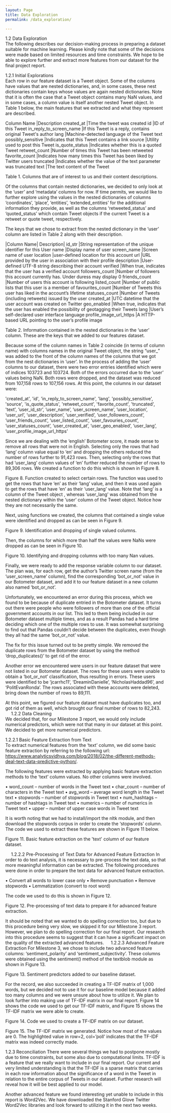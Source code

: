 ```yaml
---
layout: Page
title: Data Exploration
permalink: /data_exploration/

---
```



1.2	Data Exploration  
The following describes our decision-making process in preparing a dataset suitable for machine learning. Please kindly note that some of the decisions were made based on limited resources and time constraints. We hope to be able to explore further and extract more features from our dataset for the final project report.

1.2.1	Initial Explorations  
Each row in our feature dataset is a Tweet object. Some of the columns have values that are nested dictionaries, and, in some cases, these nest dictionaries contain keys whose values are again nested dictionaries. Note that it is often the case that a Tweet object contains many NaN values, and in some cases, a column value is itself another nested Tweet object. In Table 1 below, the main features that we extracted and what they represent are described.


Column Name	|Description
created_at	|Time the tweet was created
id	|ID of this Tweet
in_reply_to_screen_name	|If this Tweet is a reply, contains original Tweet's author
lang	|Machine-detected language of the Tweet text
possibly_sensitive	|Indicates that this Tweet contains a link
source	|Utility used to post this Tweet
is_quote_status	|Indicates whether this is a quoted Tweet
retweet_count	|Number of times this Tweet has been retweeted
favorite_count	|Indicates how many times this Tweet has been liked by Twitter users
truncated	|Indicates whether the value of the text parameter was truncated
text	|The text content of the Tweet

Table 1. Columns that are of interest to us and their content descriptions.


Of the columns that contain nested dictionaries, we decided to only look at the ‘user’ and ‘metadata’ columns for now. If time permits, we would like to further explore using the values in the nested dictionaries of columns ‘coordinates’, ‘place’, ‘entities’, ‘extended_entities’ for the additional information they provide, as well as the columns ‘retweeted_status’ and  ‘quoted_status’ which contain Tweet objects if the current Tweet is a retweet or quote tweet, respectively.


The keys that we chose to extract from the nested dictionary in the ‘user’ column are listed in Table 2 along with their description.

|Column Name|	Description|
id_str	|String representation of the unique identifier for this User
name	|Display name of user
screen_name	|Screen name of user
location	|user-defined location for this account
url	|URL provided by the user in association with their profile
description	|User-defined UTF-8 string describing their account
verified	|When true, indicates that the user has a verified account
followers_count	|Number of followers this account currently has. Under duress may display 0
friends_count	|Number of users this account is following
listed_count	|Number of public lists that this user is a member of
favourites_count	|Number of Tweets this user has liked in the account’s lifetime
statuses_count	|Number of Tweets (including retweets) issued by the user
created_at	|UTC datetime that the user account was created on Twitter
geo_enabled	 |When true, indicates that the user has enabled the possibility of geotagging their Tweets
lang	 |User’s self-declared user interface language
profile_image_url_https	 |A HTTP-based URL pointing to the user’s profile image

Table 2. Information contained in the nested dictionaries in the ‘user’ column. These are the keys that we added to our features dataset.

Because some of the column names in Table 2 coincide (in terms of column name) with columns names in the original Tweet object, the string “user_” was added to the front of the column names of the columns that we got from the nest dictionaries in ‘user’. In the process of adding the ‘user’ columns to our dataset, there were two error entries identified which were of indices 103723 and 103724. Both of the errors occurred due to the ‘user’ values being NaN. Both rows were dropped, and the dataset was reduced from 107,158 rows to 107,156 rows. At this point, the columns in our dataset were:

'created_at', 'id', 'in_reply_to_screen_name', 'lang', 'possibly_sensitive', 'source', 'is_quote_status', 'retweet_count', 'favorite_count', 'truncated', 'text', ‘user_id_str’, ‘user_name’, ‘user_screen_name’, ‘user_location’, ‘user_url’, ‘user_description’, ‘user_verified’, ‘user_followers_count’, ‘user_friends_count’, ‘user_listed_count’, ‘user_favouries_count’, ‘user_statuses_count’, ‘user_created_at’, ‘user_geo_enabled’, ‘user_lang’, ‘user_profile_image_url_https’

Since we are dealing with the ‘english’ Botometer score, it made sense to remove all rows that were not in English. Selecting only the rows that had ‘lang’ column value equal to ‘en’ and dropping the others reduced the number of rows further to 91,423 rows. Then, selecting only the rows that had ‘user_lang’ column values of ‘en’ further reduced the number of rows to 89,306 rows. We created a function to do this which is shown in Figure 8.


Figure 8. Function created to select certain rows. The function was used to get the rows that have ‘en’ as their ‘lang’ value, and then it was used again to get the rows that have ‘en’ as their ‘user_lang’ value. Note that ‘lang’ is a column of the Tweet object , whereas ‘user_lang’ was obtained from the nested dictionary within the ‘user’ column of the Tweet object. Notice how they are not necessarily the same.

Next, using functions we created, the columns that contained a single value were identified and dropped as can be seen in Figure 9.


Figure 9. Identification and dropping of single valued columns.

Then, the columns for which more than half the values were NaNs were dropped as can be seen in Figure 10.


Figure 10. Identifying and dropping columns with too many Nan values.

Finally, we were ready to add the response variable column to our dataset. The plan was, for each row, get the author’s Twitter screen name (from the ‘user_screen_name’ column), find the corresponding ‘bot_or_not’ value in our Botometer dataset, and add it to our feature dataset in a new column also named ‘bot_or_not’.

Unfortunately, we encountered an error during this process, which we found to be because of duplicate entried in the Botometer dataset. It turns out there were people who were followers of more than one of the official government accounts in our list. This led to them being included in our Botometer dataset multiple times, and as a result Pandas had a hard time deciding which one of the multiple rows to use. It was somewhat surprising to find out that Pandas couldn’t decide between the duplicates, even though they all had the same ‘bot_or_not’ value.

The fix for this issue turned out to be pretty simple. We removed the duplicate rows from the Botometer dataset by using the method ‘drop_duplicates()’ to get rid of the error.

Another error we encountered were users in our feature dataset that were not listed in our Botometer dataset. The rows for these users were unable to obtain a ‘bot_or_not’ classification, thus resulting in errors. These users were identified to be ‘jcarrhc11’, ‘DreaminDanielle’, ‘NicholasHaddad96’, and ‘PolitEvanRonda’. The rows associated with these accounts were deleted, bring down the number of rows to 89,111.

At this point, we figured our feature dataset must have duplicates too, and got rid of them as well, which brought our final number of rows to 82,243.
 
1.2.2	Data Cleaning  
We decided that, for our Milestone 3 report, we would only include numerical predictors, which were not that many in our dataset at this point. We decided to get more numerical predictors.

1.2.2.1	Basic Feature Extraction from Text  
To extract numerical features from the ‘text’ column, we did some basic feature extraction by referring to the following url: https://www.analyticsvidhya.com/blog/2018/02/the-different-methods-deal-text-data-predictive-python/.

 The following features were extracted by applying basic feature extraction methods to the ‘text’ column values. No other columns were involved.

•	word_count – number of words in the Tweet text
•	char_count – number of characters in the Tweet text
•	avg_word – average word length in the Tweet text
•	stopwords – number of stopwords in Tweet text
•	num_hashtags – number of hashtags in Tweet text
•	numerics – number of numerics in Tweet text
•	upper – number of upper case words in Tweet text

It is worth noting that we had to install/import the nltk module, and then download the stopwords corpus in order to create the ‘stopwords’ column. The code we used to extract these features are shown in Figure 11 below.


Figure 11. Basic feature extraction on the 'text' column of our feature dataset.

 
1.2.2.2	Pre-Processing of Text Data for Advanced Feature Extraction
In order to do text analysis, it is necessary to pre-process the text data, so that more meaningful information can be extracted. The following procedures were done in order to prepare the text data for advanced feature extraction.

•	Convert all words to lower case only
•	Remove punctuation
•	Remove stopwords
•	Lemmatization (convert to root word)

The code we used to do this is shown in Figure 12.



Figure 12. Pre-processing of text data to prepare it for advanced feature extraction.


It should be noted that we wanted to do spelling correction too, but due to this procedure being very slow, we skipped it for our Milestone 3 report. However, we plan to do spelling correction for our final report. Our research into this procedure seems to suggest that it can have a significant impact on the quality of the extracted advanced features.
 
1.2.2.3	Advanced Feature Extraction
For Milestone 3, we chose to include two advanced feature columns: ‘sentiment_polarity’ and ‘sentiment_subjectivity’. These columns were obtained using the sentiment() method of the textblob module as shown in Figure 13.



Figure 13. Sentiment predictors added to our baseline dataset.


For the record, we also succeeded in creating a TF-IDF matrix of 1,000 words, but we decided not to use it for our baseline model because it added too many columns and we were unsure about how to utilize it. We plan to look further into making use of TF-IDF matrix in our final report. Figure 14 shows the code we used to get our TF-IDF matrix, and Figure 15 shows the TF-IDF matrix we were able to create.



Figure 14. Code we used to create a TF-IDF matrix on our dataset.



Figure 15. The TF-IDF matrix we generated. Notice how most of the values are 0. The highlighted value in row=2, col=’poll’ indicates that the TF-IDF matrix was indeed correctly made.


1.2.3	Reconciliation
There were several things we had to postpone mostly due to time constraints, but some also due to computational limits. TF-IDF is a feature that we really want to include in our final report. Our current and very limited understanding is that the TF-IDF is a sparse matrix that carries in each row information about the significance of a word in the Tweet in relation to the entire corpus of Tweets in our dataset. Further research will reveal how it will be best applied to our model.

Another advanced feature we found interesting yet unable to include in this report is Word2Vec. We have downloaded the Stanford Glove Twitter Word2Vec libraries and look forward to utilizing it in the next two weeks.
